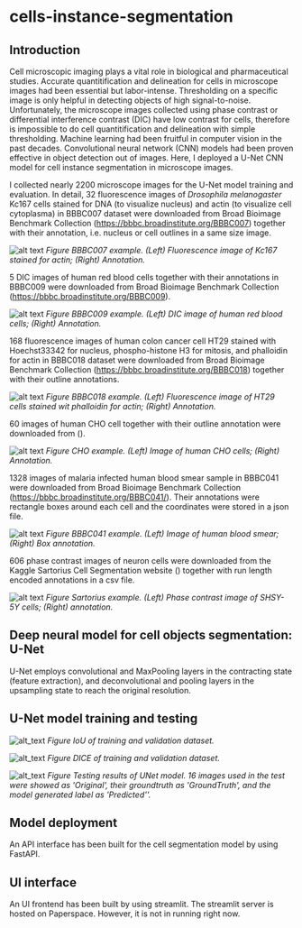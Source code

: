 # cells-instance-segmentation

## Introduction

Cell microscopic imaging plays a vital role in biological and pharmaceutical studies. Accurate quantitification and delineation for cells in microscope images had been essential but labor-intense. Thresholding on a specific image is only helpful in detecting objects of high signal-to-noise. Unfortunately, the microscope images collected using phase contrast or differential interference contrast (DIC) have low contrast for cells, therefore is impossible to do cell quantitification and delineation with simple thresholding. Machine learning had been fruitful in computer vision in the past decades. Convolutional neural network (CNN) models had been proven effective in object detection out of images. Here, I deployed a U-Net CNN model for cell instance segmentation in microscope images. 

I collected nearly 2200 microscope images for the U-Net model training and evaluation. In detail, 32 fluorescence images of *Drosophila melanogaster* Kc167 cells stained for DNA (to visualize nucleus) and actin (to visualize cell cytoplasma) in BBBC007 dataset were downloaded from Broad Bioimage Benchmark Collection (https://bbbc.broadinstitute.org/BBBC007) together with their annotation, i.e. nucleus or cell outlines in a same size image. 

![alt text](./example/bbbc007_example.png)
*Figure BBBC007 example. (Left) Fluorescence image of Kc167 stained for actin; (Right) Annotation.*

5 DIC images of human red blood cells together with their annotations in BBBC009 were downloaded from Broad Bioimage Benchmark Collection (https://bbbc.broadinstitute.org/BBBC009). 

![alt text](./example/bbbc009_example.png "Example of BBBC009")
*Figure BBBC009 example. (Left) DIC image of human red blood cells; (Right) Annotation.*

168 fluorescence images of human colon cancer cell HT29 stained with Hoechst33342 for nucleus, phospho-histone H3 for mitosis, and phalloidin for actin in BBBC018 dataset were downloaded from Broad Bioimage Benchmark Collection (https://bbbc.broadinstitute.org/BBBC018) together with their outline annotations. 

![alt text](./example/bbbc018_example.png "Example of BBBC018")
*Figure BBBC018 example. (Left) Fluorescence image of HT29 cells stained wit phalloidin for actin; (Right) Annotation.*

60 images of human CHO cell together with their outline annotation were downloaded from (). 

![alt text](./example/cho_example.png "Example of Human CHO")
*Figure CHO example. (Left) Image of human CHO cells; (Right) Annotation.*

1328 images of malaria infected human blood smear sample in BBBC041 were downloaded from Broad Bioimage Benchmark Collection (https://bbbc.broadinstitute.org/BBBC041/). Their annotations were rectangle boxes around each cell and the coordinates were stored in a json file. 

![alt text](./example/bbbc041_example.png "Example of BBBC041")
*Figure BBBC041 example. (Left) Image of human blood smear; (Right) Box annotation.*

606 phase contrast images of neuron cells were downloaded from the Kaggle Sartorius Cell Segmentation website () together with run length encoded annotations in a csv file. 

![alt text](./example/sartorius_example.png "Example of Sartorius")
*Figure Sartorius example. (Left) Phase contrast image of SHSY-5Y cells; (Right) annotation.*

## Deep neural model for cell objects segmentation: U-Net
U-Net employs convolutional and MaxPooling layers in the contracting state (feature extraction), and deconvolutional and pooling layers in the upsampling state to reach the original resolution.

## U-Net model training and testing
![alt_text](./example/train_IoU.png "IoU")
*Figure IoU of training and validation dataset.*

![alt_text](./example/train_DICE.png "DICE")
*Figure DICE of training and validation dataset.*

![alt_text](./example/test_UNet.png "Testing results of UNet")
*Figure Testing results of UNet model. 16 images used in the test were showed as 'Original', their groundtruth as 'GroundTruth', and the model generated label as 'Predicted''.*

## Model deployment
An API interface has been built for the cell segmentation model by using FastAPI. 

## UI interface 
An UI frontend has been built by using streamlit. The streamlit server is hosted on Paperspace. However, it is not in running right now. 
